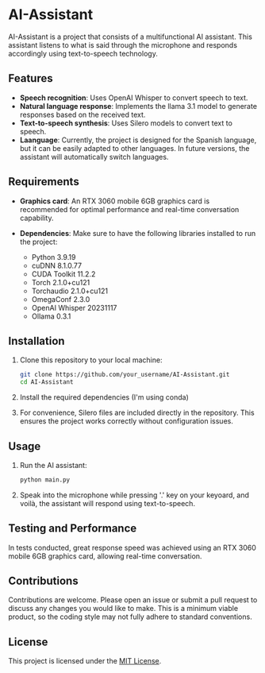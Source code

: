 # AI-Assistant

AI-Assistant is a project that consists of a multifunctional AI assistant. This assistant listens to what is said through the microphone and responds accordingly using text-to-speech technology.

## Features

- **Speech recognition**: Uses OpenAI Whisper to convert speech to text.
- **Natural language response**: Implements the llama 3.1 model to generate responses based on the received text.
- **Text-to-speech synthesis**: Uses Silero models to convert text to speech.
- **Laanguage**: Currently, the project is designed for the Spanish language, but it can be easily adapted to other languages. In future versions, the assistant will automatically switch languages.

## Requirements

- **Graphics card**: An RTX 3060 mobile 6GB graphics card is recommended for optimal performance and real-time conversation capability.
- **Dependencies**: Make sure to have the following libraries installed to run the project:

  - Python 3.9.19
  - cuDNN 8.1.0.77
  - CUDA Toolkit 11.2.2
  - Torch 2.1.0+cu121
  - Torchaudio 2.1.0+cu121
  - OmegaConf 2.3.0
  - OpenAI Whisper 20231117
  - Ollama 0.3.1

## Installation

1. Clone this repository to your local machine:
    ```bash
    git clone https://github.com/your_username/AI-Assistant.git
    cd AI-Assistant
    ```

2. Install the required dependencies (I'm using conda)

3. For convenience, Silero files are included directly in the repository. This ensures the project works correctly without configuration issues.

## Usage

1. Run the AI assistant:
    ```bash
    python main.py
    ```

2. Speak into the microphone while pressing '.' key on your keyoard, and voilà, the assistant will respond using text-to-speech.

## Testing and Performance

In tests conducted, great response speed was achieved using an RTX 3060 mobile 6GB graphics card, allowing real-time conversation.

## Contributions

Contributions are welcome. Please open an issue or submit a pull request to discuss any changes you would like to make.
This is a minimum viable product, so the coding style may not fully adhere to standard conventions. 

## License

This project is licensed under the [MIT License](LICENSE).
